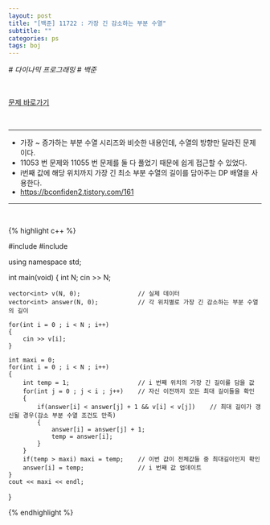 ```yaml
---
layout: post
title: "[백준] 11722 : 가장 긴 감소하는 부분 수열"
subtitle: ""
categories: ps
tags: boj
---
```


*# 다이나믹 프로그래밍 # 백준*

<br>

[문제 바로가기](https://www.acmicpc.net/problem/11722)

<br>

---

- 가장 ~ 증가하는 부분 수열 시리즈와 비슷한 내용인데, 수열의 방향만 달라진 문제이다.
- 11053 번 문제와 11055 번 문제를 둘 다 풀었기 때문에 쉽게 접근할 수 있었다.
- i번째 값에 해당 위치까지 가장 긴 최소 부분 수열의 길이를 담아주는 DP 배열을 사용한다.
- https://bconfiden2.tistory.com/161

---
<br>

{% highlight c++ %}

#include <iostream>
#include <vector>

using namespace std;

int main(void)
{
    int N;
    cin >> N;

    vector<int> v(N, 0);                // 실제 데이터
    vector<int> answer(N, 0);           // 각 위치별로 가장 긴 감소하는 부분 수열의 길이

    for(int i = 0 ; i < N ; i++)
    {
        cin >> v[i];
    }

    int maxi = 0;
    for(int i = 0 ; i < N ; i++)
    {
        int temp = 1;                   // i 번째 위치의 가장 긴 길이를 담을 값
        for(int j = 0 ; j < i ; j++)    // 자신 이전까지 모든 최대 길이들을 확인
        {
            if(answer[i] < answer[j] + 1 && v[i] < v[j])    // 최대 길이가 갱신될 경우(감소 부분 수열 조건도 만족)
            {
                answer[i] = answer[j] + 1;
                temp = answer[i];
            }
        }
        if(temp > maxi) maxi = temp;    // 이번 값이 전체값들 중 최대길이인지 확인
        answer[i] = temp;               // i 번째 값 업데이트
    }
    cout << maxi << endl;
}

{% endhighlight %}

